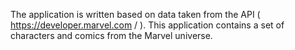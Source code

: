 The application is written based on data taken from the API ( https://developer.marvel.com / ). This application contains a set of characters and comics from the Marvel universe.
